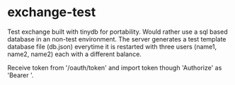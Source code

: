 # exchange-test

Test exchange built with tinydb for portability. Would rather use a sql based database in an non-test 
environment. The server generates a test template database file (db.json) everytime it is restarted 
with three users (name1, name2, name2) each with a different balance.

Receive token from '/oauth/token' and import token though 'Authorize' as 'Bearer <token>'.